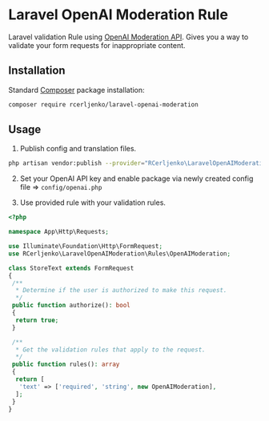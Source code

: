 # Laravel OpenAI Moderation Rule

Laravel validation Rule using [OpenAI Moderation API](https://platform.openai.com/docs/guides/moderation).
Gives you a way to validate your form requests for inappropriate content.

## Installation

Standard [Composer](https://getcomposer.org/download) package installation:

```sh
composer require rcerljenko/laravel-openai-moderation
```

## Usage

1. Publish config and translation files.

```sh
php artisan vendor:publish --provider="RCerljenko\LaravelOpenAIModeration\LaravelOpenAIModerationServiceProvider"
```

2. Set your OpenAI API key and enable package via newly created config file => `config/openai.php`

3. Use provided rule with your validation rules.

```php
<?php

namespace App\Http\Requests;

use Illuminate\Foundation\Http\FormRequest;
use RCerljenko\LaravelOpenAIModeration\Rules\OpenAIModeration;

class StoreText extends FormRequest
{
 /**
  * Determine if the user is authorized to make this request.
  */
 public function authorize(): bool
 {
  return true;
 }

 /**
  * Get the validation rules that apply to the request.
  */
 public function rules(): array
 {
  return [
   'text' => ['required', 'string', new OpenAIModeration],
  ];
 }
}
```
